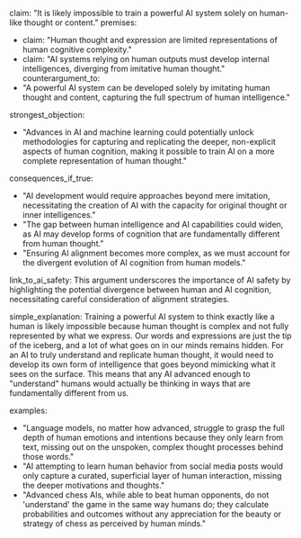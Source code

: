 claim: "It is likely impossible to train a powerful AI system solely on human-like thought or content."
premises:
  - claim: "Human thought and expression are limited representations of human cognitive complexity."
  - claim: "AI systems relying on human outputs must develop internal intelligences, diverging from imitative human thought."
counterargument_to:
  - "A powerful AI system can be developed solely by imitating human thought and content, capturing the full spectrum of human intelligence."

strongest_objection:
  - "Advances in AI and machine learning could potentially unlock methodologies for capturing and replicating the deeper, non-explicit aspects of human cognition, making it possible to train AI on a more complete representation of human thought."

consequences_if_true:
  - "AI development would require approaches beyond mere imitation, necessitating the creation of AI with the capacity for original thought or inner intelligences."
  - "The gap between human intelligence and AI capabilities could widen, as AI may develop forms of cognition that are fundamentally different from human thought."
  - "Ensuring AI alignment becomes more complex, as we must account for the divergent evolution of AI cognition from human models."

link_to_ai_safety: This argument underscores the importance of AI safety by highlighting the potential divergence between human and AI cognition, necessitating careful consideration of alignment strategies.

simple_explanation: Training a powerful AI system to think exactly like a human is likely impossible because human thought is complex and not fully represented by what we express. Our words and expressions are just the tip of the iceberg, and a lot of what goes on in our minds remains hidden. For an AI to truly understand and replicate human thought, it would need to develop its own form of intelligence that goes beyond mimicking what it sees on the surface. This means that any AI advanced enough to "understand" humans would actually be thinking in ways that are fundamentally different from us.

examples:
  - "Language models, no matter how advanced, struggle to grasp the full depth of human emotions and intentions because they only learn from text, missing out on the unspoken, complex thought processes behind those words."
  - "AI attempting to learn human behavior from social media posts would only capture a curated, superficial layer of human interaction, missing the deeper motivations and thoughts."
  - "Advanced chess AIs, while able to beat human opponents, do not 'understand' the game in the same way humans do; they calculate probabilities and outcomes without any appreciation for the beauty or strategy of chess as perceived by human minds."